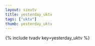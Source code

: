 ```yaml
--- 
layout: sieutv
title: yesterday_uktv
tags: ["uktv"]
thumb: yesterday_uktv
---
```

{% include tvadv key=yesterday_uktv %}
